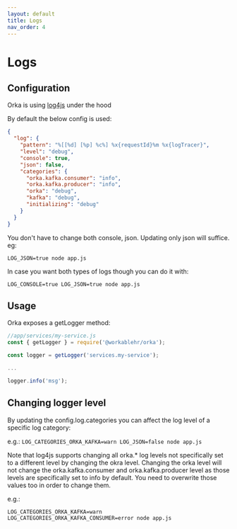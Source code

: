 ```yaml
---
layout: default
title: Logs
nav_order: 4
---
```


# Logs

## Configuration

Orka is using [log4js](https://www.npmjs.com/package/log4js) under the hood

By default the below config is used:

```json
{
  "log": {
    "pattern": "%[[%d] [%p] %c%] %x{requestId}%m %x{logTracer}",
    "level": "debug",
    "console": true,
    "json": false,
    "categories": {
      "orka.kafka.consumer": "info",
      "orka.kafka.producer": "info",
      "orka": "debug",
      "kafka": "debug",
      "initializing": "debug"
    }
  }
}
```

You don't have to change both console, json. Updating only json will suffice.
eg:

`LOG_JSON=true node app.js`

In case you want both types of logs though you can do it with:

`LOG_CONSOLE=true LOG_JSON=true node app.js`

## Usage

Orka exposes a getLogger method:

```js
//app/services/my-service.js
const { getLogger } = require('@workablehr/orka');

const logger = getLogger('services.my-service');

...

logger.info('msg');
```


## Changing logger level


By updating the config.log.categories you can affect the log level of a specific log category:

e.g.:
`LOG_CATEGORIES_ORKA_KAFKA=warn LOG_JSON=false node app.js`

Note that log4js supports changing all orka.* log levels not specifically set to a different level by changing 
the okra level. 
Changing the orka level will not change the orka.kafka.consumer and orka.kafka.producer level as those levels are 
specifically set to info by default. You need to overwrite those values too in order to change them.

e.g.:

`LOG_CATEGORIES_ORKA_KAFKA=warn LOG_CATEGORIES_ORKA_KAFKA_CONSUMER=error node app.js`
